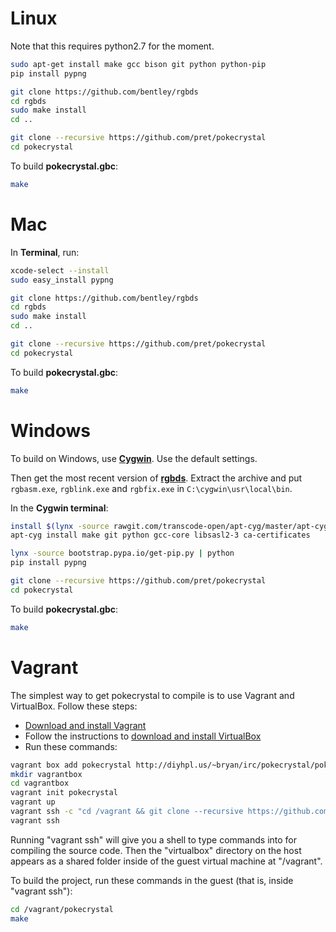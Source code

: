 # Linux

Note that this requires python2.7 for the moment.

```bash
sudo apt-get install make gcc bison git python python-pip
pip install pypng

git clone https://github.com/bentley/rgbds
cd rgbds
sudo make install
cd ..

git clone --recursive https://github.com/pret/pokecrystal
cd pokecrystal
```

To build **pokecrystal.gbc**:

```bash
make
```


# Mac

In **Terminal**, run:

```bash
xcode-select --install
sudo easy_install pypng

git clone https://github.com/bentley/rgbds
cd rgbds
sudo make install
cd ..

git clone --recursive https://github.com/pret/pokecrystal
cd pokecrystal
```

To build **pokecrystal.gbc**:

```bash
make
```


# Windows

To build on Windows, use [**Cygwin**](http://cygwin.com/install.html). Use the default settings.

Then get the most recent version of [**rgbds**](https://github.com/bentley/rgbds/releases/).
Extract the archive and put `rgbasm.exe`, `rgblink.exe` and `rgbfix.exe` in `C:\cygwin\usr\local\bin`.

In the **Cygwin terminal**:

```bash
install $(lynx -source rawgit.com/transcode-open/apt-cyg/master/apt-cyg) /bin
apt-cyg install make git python gcc-core libsasl2-3 ca-certificates

lynx -source bootstrap.pypa.io/get-pip.py | python
pip install pypng

git clone --recursive https://github.com/pret/pokecrystal
cd pokecrystal
```

To build **pokecrystal.gbc**:

```bash
make
```


# Vagrant

The simplest way to get pokecrystal to compile is to use Vagrant and
VirtualBox. Follow these steps:

* [Download and install Vagrant](http://www.vagrantup.com/downloads.html)
* Follow the instructions to [download and install VirtualBox](http://docs-v1.vagrantup.com/v1/docs/getting-started/)
* Run these commands:

```bash
vagrant box add pokecrystal http://diyhpl.us/~bryan/irc/pokecrystal/pokecrystal.box
mkdir vagrantbox
cd vagrantbox
vagrant init pokecrystal
vagrant up
vagrant ssh -c "cd /vagrant && git clone --recursive https://github.com/pret/pokecrystal"
vagrant ssh
```

Running "vagrant ssh" will give you a shell to type commands into for compiling
the source code. Then the "virtualbox" directory on the host appears as a shared
folder inside of the guest virtual machine at "/vagrant".

To build the project, run these commands in the guest (that is, inside "vagrant
ssh"):

```bash
cd /vagrant/pokecrystal
make
```
